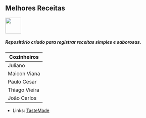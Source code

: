 ## Melhores Receitas 

<img src="https://image.flaticon.com/icons/svg/1094/1094675.svg" height = '50'>

##### Repositório criado para registrar receitas simples e saborosas.

| Cozinheiros   |
| ----------    |
| Juliano       |
| Maicon Viana  |
| Paulo Cesar   | 
| Thiago Vieira |
| João Carlos   |

* Links:
[TasteMade](https://www.tastemade.com.br/)






